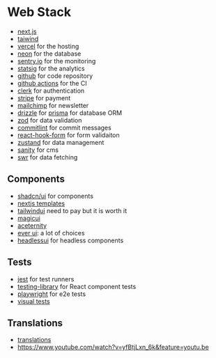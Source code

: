 # Web Stack

- [next.js](https://nextjs.org/)
- [taiwind](https://tailwindcss.com/)
- [vercel](https://vercel.com/) for the hosting
- [neon](https://neon.tech/) for the database
- [sentry.io](https://sentry.io/) for the monitoring
- [statsig](https://www.statsig.com/) for the analytics
- [github](https://github.com/) for code repository
- [github actions](https://github.com/features/actions) for the CI
- [clerk](https://clerk.com/) for authentication
- [stripe](https://stripe.com/) for payment
- [mailchimp](https://mailchimp.com/) for newsletter
- [drizzle](https://orm.drizzle.team/) for [prisma](https://www.prisma.io/) for database ORM
- [zod](https://zod.dev/) for data validation
- [commitlint](https://commitlint.js.org/) for commit messages
- [react-hook-form](https://react-hook-form.com/) for form validaiton
- [zustand](https://zustand-demo.pmnd.rs/) for data management
- [sanity](https://www.sanity.io/) for cms
- [swr](https://swr.vercel.app/) for data fetching

## Components

- [shadcn/ui](https://ui.shadcn.com/) for components
- [nextjs templates](https://vercel.com/templates/next.js) 
- [tailwindui](https://tailwindui.com/) need to pay but it is worth it
- [magicui](https://magicui.design/)
- [aceternity](https://ui.aceternity.com/)
- [ever ui](https://www.ever-ui.com/): a lot of choices
- [headlessui](https://headlessui.com/) for headless components

## Tests

- [jest](https://jestjs.io/) for test runners
- [testing-library](https://testing-library.com/) for React component tests
- [playwright](https://playwright.dev/) for e2e tests
- [visual tests](https://playwright.dev/docs/test-snapshots)

## Translations

- [translations](https://next-intl-docs.vercel.app/)
- https://www.youtube.com/watch?v=yfBtjLxn_6k&feature=youtu.be
